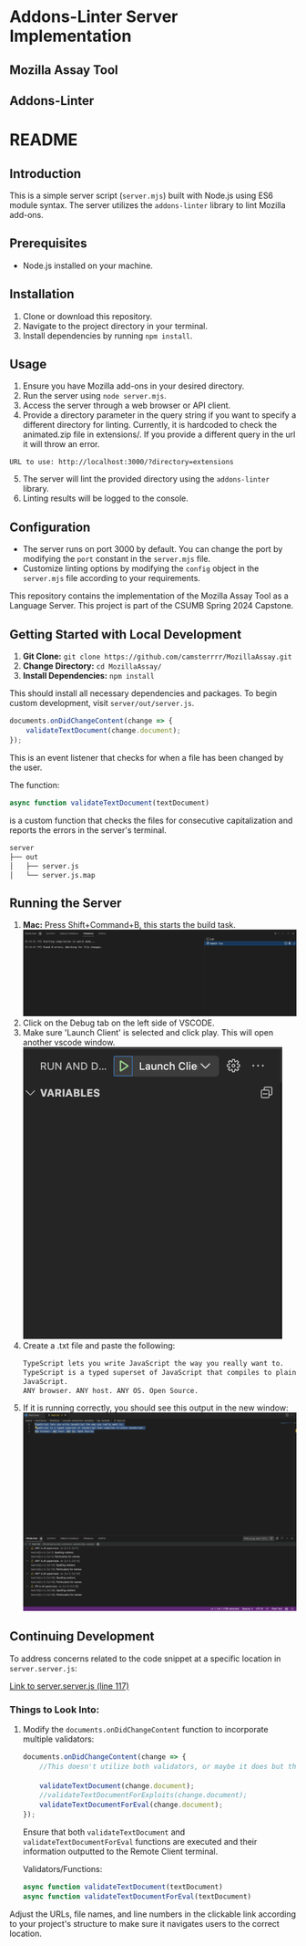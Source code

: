 # Addons-Linter Server Implementation

## Mozilla Assay Tool

## Addons-Linter

# README

## Introduction
This is a simple server script (`server.mjs`) built with Node.js using ES6 module syntax. The server utilizes the `addons-linter` library to lint Mozilla add-ons. 

## Prerequisites
- Node.js installed on your machine.

## Installation
1. Clone or download this repository.
2. Navigate to the project directory in your terminal.
3. Install dependencies by running `npm install`.

## Usage
1. Ensure you have Mozilla add-ons in your desired directory.
2. Run the server using `node server.mjs`.
3. Access the server through a web browser or API client.
4. Provide a directory parameter in the query string if you want to specify a different directory for linting. Currently,
it is hardcoded to check the animated.zip file in extensions/. If you provide a different query in the url it will throw an error.
```
URL to use: http://localhost:3000/?directory=extensions
```
5. The server will lint the provided directory using the `addons-linter` library.
6. Linting results will be logged to the console.

## Configuration
- The server runs on port 3000 by default. You can change the port by modifying the `port` constant in the `server.mjs` file.
- Customize linting options by modifying the `config` object in the `server.mjs` file according to your requirements.


This repository contains the implementation of the Mozilla Assay Tool as a Language Server. This project is part of the CSUMB Spring 2024 Capstone.

## Getting Started with Local Development

1. **Git Clone:** `git clone https://github.com/camsterrrr/MozillaAssay.git`
2. **Change Directory:** `cd MozillaAssay/`
3. **Install Dependencies:** `npm install`

This should install all necessary dependencies and packages. To begin custom development, visit `server/out/server.js`.

```javascript
documents.onDidChangeContent(change => {
    validateTextDocument(change.document);
});
```

This is an event listener that checks for when a file has been changed by the user.

The function:

```javascript
async function validateTextDocument(textDocument)
```

is a custom function that checks the files for consecutive capitalization and reports the errors in the server's terminal.

```
server
├── out
│   ├── server.js
│   └── server.js.map
```

## Running the Server

1. **Mac:** Press Shift+Command+B, this starts the build task.
   ![Build Task](img/Build_task.png)
2. Click on the Debug tab on the left side of VSCODE.
3. Make sure 'Launch Client' is selected and click play. This will open another vscode window.
   ![Debug Launch Client](img/Debug_LaunchClient.png)
4. Create a .txt file and paste the following:
   ```
   TypeScript lets you write JavaScript the way you really want to.
   TypeScript is a typed superset of JavaScript that compiles to plain JavaScript.
   ANY browser. ANY host. ANY OS. Open Source.
   ```
5. If it is running correctly, you should see this output in the new window:
   ![Test Output](img/test.png)

## Continuing Development

To address concerns related to the code snippet at a specific location in `server.server.js`:

[Link to server.server.js (line 117)](https://github.com/your/repository/server.server.js#L117)

### Things to Look Into:

1. Modify the `documents.onDidChangeContent` function to incorporate multiple validators:

   ```javascript
   documents.onDidChangeContent(change => {
       //This doesn't utilize both validators, or maybe it does but the second one overwrites the first

       validateTextDocument(change.document);
       //validateTextDocumentForExploits(change.document);
       validateTextDocumentForEval(change.document);
   });
   ```

   Ensure that both `validateTextDocument` and `validateTextDocumentForEval` functions are executed and their information outputted to the Remote Client terminal.

   Validators/Functions:
   ```javascript
   async function validateTextDocument(textDocument)
   async function validateTextDocumentForEval(textDocument)
   ```
   
Adjust the URLs, file names, and line numbers in the clickable link according to your project's structure to make sure it navigates users to the correct location.